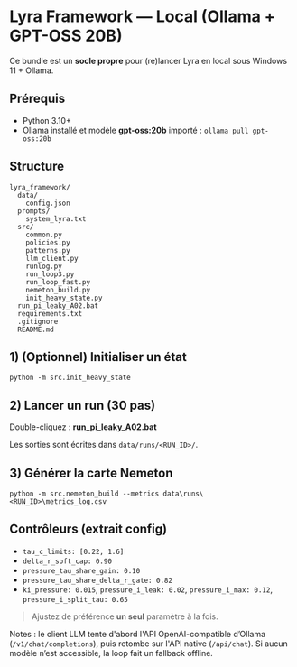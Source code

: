 # Lyra Framework — Local (Ollama + GPT-OSS 20B)

Ce bundle est un **socle propre** pour (re)lancer Lyra en local sous Windows 11 + Ollama.

## Prérequis
- Python 3.10+
- Ollama installé et modèle **gpt-oss:20b** importé : `ollama pull gpt-oss:20b`

## Structure
```
lyra_framework/
  data/
    config.json
  prompts/
    system_lyra.txt
  src/
    common.py
    policies.py
    patterns.py
    llm_client.py
    runlog.py
    run_loop3.py
    run_loop_fast.py
    nemeton_build.py
    init_heavy_state.py
  run_pi_leaky_A02.bat
  requirements.txt
  .gitignore
  README.md
```

## 1) (Optionnel) Initialiser un état
```
python -m src.init_heavy_state
```

## 2) Lancer un run (30 pas)
Double-cliquez : **run_pi_leaky_A02.bat**

Les sorties sont écrites dans `data/runs/<RUN_ID>/`.

## 3) Générer la carte Nemeton
```
python -m src.nemeton_build --metrics data\runs\<RUN_ID>\metrics_log.csv
```

## Contrôleurs (extrait config)
- `tau_c_limits: [0.22, 1.6]`
- `delta_r_soft_cap: 0.90`
- `pressure_tau_share_gain: 0.10`
- `pressure_tau_share_delta_r_gate: 0.82`
- `ki_pressure: 0.015`, `pressure_i_leak: 0.02`, `pressure_i_max: 0.12`, `pressure_i_split_tau: 0.65`

> Ajustez de préférence **un seul** paramètre à la fois.

Notes : le client LLM tente d'abord l'API OpenAI-compatible d’Ollama (`/v1/chat/completions`), puis retombe sur l'API native (`/api/chat`). Si aucun modèle n’est accessible, la loop fait un fallback offline.
